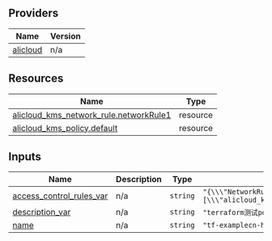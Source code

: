 <!-- BEGIN_TF_DOCS -->
## Providers

| Name | Version |
|------|---------|
| <a name="provider_alicloud"></a> [alicloud](#provider\_alicloud) | n/a |

## Resources

| Name | Type |
|------|------|
| [alicloud_kms_network_rule.networkRule1](https://registry.terraform.io/providers/hashicorp/alicloud/latest/docs/resources/kms_network_rule) | resource |
| [alicloud_kms_policy.default](https://registry.terraform.io/providers/hashicorp/alicloud/latest/docs/resources/kms_policy) | resource |

## Inputs

| Name | Description | Type | Default | Required |
|------|-------------|------|---------|:--------:|
| <a name="input_access_control_rules_var"></a> [access\_control\_rules\_var](#input\_access\_control\_rules\_var) | n/a | `string` | `"{\\\"NetworkRules\\\":[\\\"alicloud_kms_network_rule.networkRule1.network_rule_name\\\"]}"` | no |
| <a name="input_description_var"></a> [description\_var](#input\_description\_var) | n/a | `string` | `"terraform测试policy"` | no |
| <a name="input_name"></a> [name](#input\_name) | n/a | `string` | `"tf-examplecn-hangzhoukmspolicy50826"` | no |
<!-- END_TF_DOCS -->    